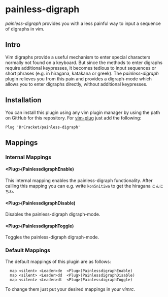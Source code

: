 # painless-digraph
*painless-digraph* provides you with a less painful way to input a sequence of
digraphs in vim.

## Intro

Vim digraphs provide a useful mechanism to enter special characters normally
not found on a keyboard. But since the methods to enter digraphs require
additional keypresses, it becomes tedious to input sequences or short phrases
(e.g. in hiragana, katakana or greek).
The *painless-digraph* plugin relieves you from this pain and provides a
digraph-mode which allows you to enter digraphs directly, without additional
keypresses.

## Installation

You can install this plugin using any vim plugin manager by using the path on
GitHub for this repository. For
[vim-plug](https://github.com/junegunn/vim-plug) just add the following:

```vim
Plug 'DrCracket/painless-digraph'
```

## Mappings

### Internal Mappings

#### \<Plug\>(PainlessdigraphEnable)

This internal mapping enables the painless-digraph functionality. After calling
this mapping you can e.g. write `kon5nitiwa` to get the hiragana `こんにちわ`.

#### \<Plug\>(PainlessdigraphDisable)

Disables the painless-digraph digraph-mode.

#### \<Plug\>(PainlessdigraphToggle)

Toggles the painless-digraph digraph-mode.

### Default Mappings

The default mappings of this plugin are as follows: 
```vim
  map <silent> <Leader>de  <Plug>(PainlessdigraphEnable)
  map <silent> <Leader>dd  <Plug>(PainlessdigraphDisable)
  map <silent> <Leader>dt  <Plug>(PainlessdigraphToggle)
```
To change them just put your desired mappings in your *vimrc*.
